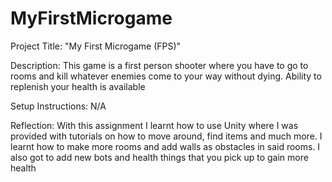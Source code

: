 # MyFirstMicrogame

Project Title: "My First Microgame (FPS)" 

Description: This game is a first person shooter where you have to go to rooms and kill whatever enemies come to your way without dying. Ability to replenish your health is available 

Setup Instructions: N/A

Reflection: With this assignment I learnt how to use Unity where I was provided with tutorials on how to move around, find items and much  more. I learnt how to make more rooms and add walls as obstacles in said rooms. I also got to add new bots and health things that you pick up to gain more health
